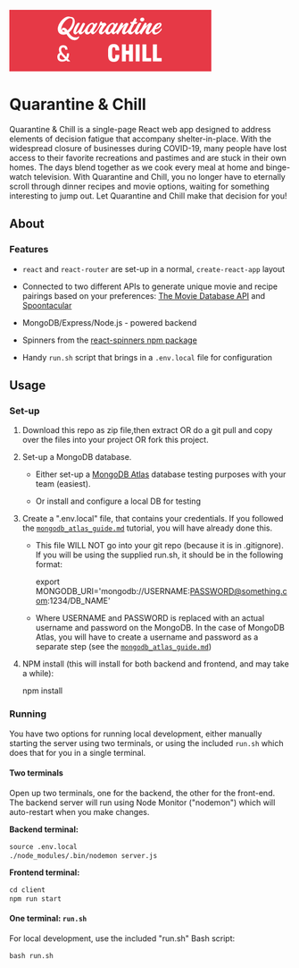 ![Quarantine & Chill Logo](./client/public/quarantine-chill.png)

# Quarantine & Chill

Quarantine & Chill is a single-page React web app designed to address elements of decision fatigue that accompany shelter-in-place. With the widespread closure of businesses during COVID-19, many people have lost access to their favorite recreations and pastimes and are stuck in their own homes. The days blend together as we cook every meal at home and binge-watch television. With Quarantine and Chill, you no longer have to eternally scroll through dinner recipes and movie options, waiting for something interesting to jump out. Let Quarantine and Chill make that decision for you!

## About

### Features

* `react` and `react-router` are set-up in a normal, `create-react-app` layout

* Connected to two different APIs to generate unique movie and recipe pairings based on your preferences: [The Movie Database API](https://developers.themoviedb.org/3/getting-started/introduction) and [Spoontacular](https://spoonacular.com/food-api/docs#Search-Recipes)

* MongoDB/Express/Node.js - powered backend

* Spinners from the [react-spinners npm package](https://www.npmjs.com/package/react-spinners)

* Handy `run.sh` script that brings in a `.env.local` file for configuration

## Usage

### Set-up

1. Download this repo as zip file,then extract 
OR do a git pull and copy over the files into your project 
OR fork this project.

2. Set-up a MongoDB database.

    - Either set-up a [MongoDB Atlas](https://cloud.mongodb.com) database
      testing purposes with your team (easiest).

    - Or install and configure a local DB for testing

3. Create a ".env.local" file, that contains your credentials. If you followed
the [`mongodb_atlas_guide.md`](./mongodb_atlas_guide.md) tutorial, you will
have already done this.

    - This file WILL NOT go into your git repo (because it is in .gitignore).
      If you will be using the supplied run.sh, it should be in the following
      format:

        export MONGODB_URI='mongodb://USERNAME:PASSWORD@something.com:1234/DB_NAME'

    - Where USERNAME and PASSWORD is replaced with an actual username and
      password on the MongoDB. In the case of MongoDB Atlas, you will have to
      create a username and password as a separate step (see the
      [`mongodb_atlas_guide.md`](./mongodb_atlas_guide.md))

4. NPM install (this will install for both backend and frontend, and may take a
while):

    npm install


### Running

You have two options for running local development, either manually starting
the server using two terminals, or using the included `run.sh` which does that
for you in a single terminal.

#### Two terminals

Open up two terminals, one for the backend, the other for the front-end. The
backend server will run using Node Monitor ("nodemon") which will auto-restart
when you make changes.

**Backend terminal:**

    source .env.local
    ./node_modules/.bin/nodemon server.js

**Frontend terminal:**

    cd client
    npm run start

#### One terminal: `run.sh`

For local development, use the included "run.sh" Bash script:

    bash run.sh
